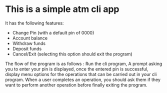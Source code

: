 # This is a simple atm cli app

It has the following features:

- Change Pin (with a default pin of 0000)
- Account balance
- Withdraw funds
- Deposit funds
- Cancel/Exit (selecting this option should exit the program)

The flow of the program is as follows
: Run the cli program, A prompt asking you to enter your pin is displayed, 
once the entered pin is successful, display menu options for the operations 
that can be carried out in your cli program.
When a user completes an operation, you should ask them if they want to 
perform another operation before finally exiting the program.